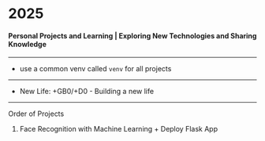 # 2025
#### Personal Projects and Learning | Exploring New Technologies and Sharing Knowledge

---

- use a common venv called `venv` for all projects

--- 

- New Life: +GB0/+D0  -  Building a new life

---
Order of Projects

1. Face Recognition with Machine Learning + Deploy Flask App